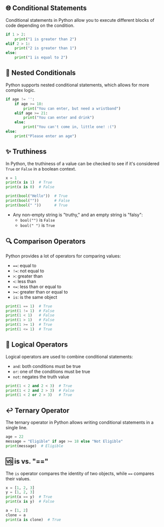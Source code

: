 ## 🌐 Conditional Statements

Conditional statements in Python allow you to execute different blocks of code depending on the condition.

```python
if 1 > 2:
    print("1 is greater than 2")
elif 2 > 1:
    print("2 is greater than 1")
else:
    print("1 is equal to 2")
```

## 📁 Nested Conditionals

Python supports nested conditional statements, which allows for more complex logic.

```python
if age != '':
    if age >= 18:
        print("You can enter, but need a wristband")
    elif age >= 21:
        print("You can enter and drink")
    else:
        print("You can't come in, little one! :(")
else:
    print("Please enter an age")
```

## ✨ Truthiness

In Python, the truthiness of a value can be checked to see if it's considered `True` or `False` in a boolean context.

```python
x = 1
print(x is 1)  # True
print(x is 0)  # False

print(bool("Hello"))  # True
print(bool(""))       # False
print(bool(" "))      # True
```

- Any non-empty string is "truthy," and an empty string is "falsy":
  - `bool("")` is `False`
  - `bool(" ")` is `True`

## 🔍 Comparison Operators

Python provides a lot of operators for comparing values:

- `==`: equal to
- `!=`: not equal to
- `>`: greater than
- `<`: less than
- `<=`: less than or equal to
- `>=`: greater than or equal to
- `is`: is the same object

```python
print(1 == 1)  # True
print(1 != 1)  # False
print(1 < 1)   # False
print(1 > 1)   # False
print(1 >= 1)  # True
print(1 <= 1)  # True
```

## 🤝 Logical Operators

Logical operators are used to combine conditional statements:

- `and`: both conditions must be true
- `or`: one of the conditions must be true
- `not`: negates the truth value

```python
print(1 < 2 and 2 < 3)  # True
print(1 < 2 and 2 > 3)  # False
print(1 < 2 or 2 > 3)   # True
```

## ↩️ Ternary Operator

The ternary operator in Python allows writing conditional statements in a single line.

```python
age = 22
message = "Eligible" if age >= 18 else "Not Eligible"
print(message)  # Eligible
```

## 🆚 is vs. "=="

The `is` operator compares the identity of two objects, while `==` compares their values.

```python
x = [1, 2, 3]
y = [1, 2, 3]
print(x == y)  # True
print(x is y)  # False

a = [1, 2]
clone = a
print(a is clone)  # True
```
